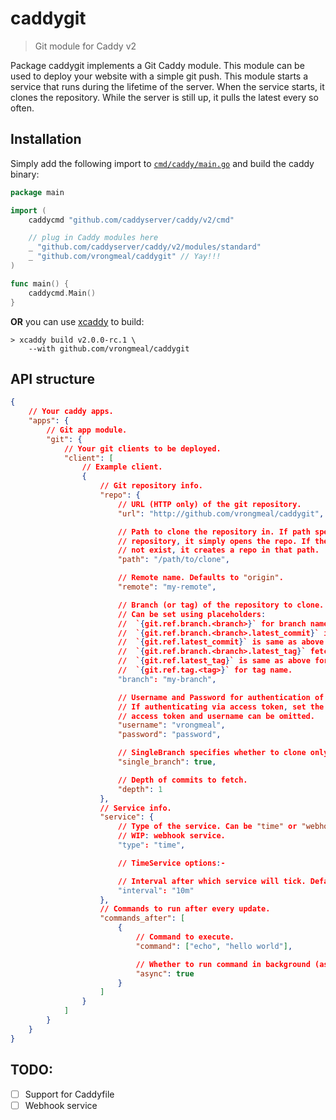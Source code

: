 # caddygit

> Git module for Caddy v2

Package caddygit implements a Git Caddy module. This module can be used to deploy
your website with a simple git push. This module starts a service that runs during
the lifetime of the server. When the service starts, it clones the repository. While
the server is still up, it pulls the latest every so often.

## Installation

Simply add the following import to [`cmd/caddy/main.go`](https://github.com/caddyserver/caddy/blob/master/cmd/caddy/main.go) and build the caddy binary:

```go
package main

import (
	caddycmd "github.com/caddyserver/caddy/v2/cmd"

	// plug in Caddy modules here
    _ "github.com/caddyserver/caddy/v2/modules/standard"
    _ "github.com/vrongmeal/caddygit" // Yay!!!
)

func main() {
	caddycmd.Main()
}
```

**OR** you can use [xcaddy](https://github.com/caddyserver/xcaddy) to build:

```console
> xcaddy build v2.0.0-rc.1 \
    --with github.com/vrongmeal/caddygit
```

## API structure

```json
{
    // Your caddy apps.
	"apps": {
        // Git app module.
        "git": {
            // Your git clients to be deployed.
            "client": [
                // Example client.
                {
                    // Git repository info.
                    "repo": {
                        // URL (HTTP only) of the git repository.
                        "url": "http://github.com/vrongmeal/caddygit",

                        // Path to clone the repository in. If path specified exists and is a git
                        // repository, it simply opens the repo. If the path is not a repo and does
                        // not exist, it creates a repo in that path.
                        "path": "/path/to/clone",

                        // Remote name. Defaults to "origin".
                        "remote": "my-remote",

                        // Branch (or tag) of the repository to clone. Defaults to `master` if nothing is provided.
                        // Can be set using placeholders:
                        //  `{git.ref.branch.<branch>}` for branch name. Equivalent to `<branch>`.
                        //  `{git.ref.branch.<branch>.latest_commit}` is same as above.
                        //  `{git.ref.latest_commit}` is same as above for default branch. Equivalent to empty string.
                        //  `{git.ref.branch.<branch>.latest_tag}` fetches latest tag for given branch.
                        //  `{git.ref.latest_tag}` is same as above for default branch.
                        //  `{git.ref.tag.<tag>}` for tag name.
                        "branch": "my-branch",

                        // Username and Password for authentication of private repositories.
                        // If authenticating via access token, set the password equal to the value of
                        // access token and username can be omitted.
                        "username": "vrongmeal",
                        "password": "password",

                        // SingleBranch specifies whether to clone only the specified branch.
                        "single_branch": true,

                        // Depth of commits to fetch.
                        "depth": 1
                    },
                    // Service info.
                    "service": {
                        // Type of the service. Can be "time" or "webhook". Defaults to "time".
                        // WIP: webhook service.
                        "type": "time",

                        // TimeService options:-

                        // Interval after which service will tick. Defaults to 1 hour.
                        "interval": "10m"
                    },
                    // Commands to run after every update.
                    "commands_after": [
                        {
                            // Command to execute.
                            "command": ["echo", "hello world"],

                            // Whether to run command in background (async). Defaults to false.
                            "async": true
                        }
                    ]
                }
            ]
        }
    }
}
```

## TODO:

- [ ] Support for Caddyfile
- [ ] Webhook service
